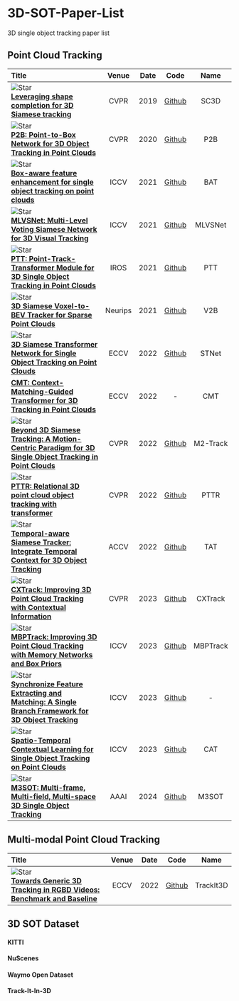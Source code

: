 # 3D-SOT-Paper-List
3D single object tracking paper list

## Point Cloud Tracking
|  Title  |   Venue  |   Date   |   Code   |   Name   |
|:--------|:--------:|:--------:|:--------:|:--------:|
| ![Star](https://img.shields.io/github/stars/SilvioGiancola/ShapeCompletion3DTracking.svg?style=social&label=Star) <br> [**Leveraging shape completion for 3D Siamese tracking**](https://openaccess.thecvf.com/content_CVPR_2019/papers/Giancola_Leveraging_Shape_Completion_for_3D_Siamese_Tracking_CVPR_2019_paper.pdf) <br> | CVPR | 2019 | [Github](https://github.com/SilvioGiancola/ShapeCompletion3DTracking) | SC3D |
| ![Star](https://img.shields.io/github/stars/HaozheQi/P2B.svg?style=social&label=Star) <br> [**P2B: Point-to-Box Network for 3D Object Tracking in Point Clouds**](https://openaccess.thecvf.com/content_CVPR_2020/papers/Qi_P2B_Point-to-Box_Network_for_3D_Object_Tracking_in_Point_Clouds_CVPR_2020_paper.pdf) <br> | CVPR | 2020 | [Github](https://github.com/HaozheQi/P2B) | P2B |
| ![Star](https://img.shields.io/github/stars/Ghostish/Open3DSOT.svg?style=social&label=Star) <br> [**Box-aware feature enhancement for single object tracking on point clouds**](https://openaccess.thecvf.com/content/ICCV2021/papers/Zheng_Box-Aware_Feature_Enhancement_for_Single_Object_Tracking_on_Point_Clouds_ICCV_2021_paper.pdf) <br> | ICCV | 2021 | [Github](https://github.com/Ghostish/Open3DSOT) | BAT |
| ![Star](https://img.shields.io/github/stars/CodeWZT/MLVSNet.svg?style=social&label=Star) <br> [**MLVSNet: Multi-Level Voting Siamese Network for 3D Visual Tracking**](https://openaccess.thecvf.com/content/ICCV2021/papers/Wang_MLVSNet_Multi-Level_Voting_Siamese_Network_for_3D_Visual_Tracking_ICCV_2021_paper.pdf) <br> | ICCV | 2021 | [Github](https://github.com/CodeWZT/MLVSNet) | MLVSNet |
| ![Star](https://img.shields.io/github/stars/shanjiayao/PTT.svg?style=social&label=Star) <br> [**PTT: Point-Track-Transformer Module for 3D Single Object Tracking in Point Clouds**](https://arxiv.org/pdf/2108.06455.pdf) <br> | IROS | 2021 | [Github](https://github.com/shanjiayao/PTT) | PTT |
| ![Star](https://img.shields.io/github/stars/fpthink/V2B.svg?style=social&label=Star) <br> [**3D Siamese Voxel-to-BEV Tracker for Sparse Point Clouds**](https://proceedings.neurips.cc/paper_files/paper/2021/file/f0fcf351df4eb6786e9bb6fc4e2dee02-Paper.pdf) <br> | Neurips | 2021 | [Github](https://github.com/fpthink/V2B) | V2B |
| ![Star](https://img.shields.io/github/stars/fpthink/STNet.svg?style=social&label=Star) <br> [**3D Siamese Transformer Network for Single Object Tracking on Point Clouds**](https://www.ecva.net/papers/eccv_2022/papers_ECCV/papers/136620284.pdf) <br> | ECCV | 2022 | [Github](https://github.com/fpthink/STNet) | STNet |
| [**CMT: Context-Matching-Guided Transformer for 3D Tracking in Point Clouds**](https://www.ecva.net/papers/eccv_2022/papers_ECCV/papers/136820091.pdf) <br> | ECCV | 2022 | - | CMT |
| ![Star](https://img.shields.io/github/stars/Ghostish/Open3DSOT.svg?style=social&label=Star) <br> [**Beyond 3D Siamese Tracking: A Motion-Centric Paradigm for 3D Single Object Tracking in Point Clouds**](https://openaccess.thecvf.com/content/CVPR2022/papers/Zheng_Beyond_3D_Siamese_Tracking_A_Motion-Centric_Paradigm_for_3D_Single_CVPR_2022_paper.pdf) <br> | CVPR | 2022 | [Github](https://github.com/Ghostish/Open3DSOT) | M2-Track |
| ![Star](https://img.shields.io/github/stars/Jasonkks/PTTR.svg?style=social&label=Star) <br> [**PTTR: Relational 3D point cloud object tracking with transformer**](https://openaccess.thecvf.com/content/CVPR2022/papers/Zhou_PTTR_Relational_3D_Point_Cloud_Object_Tracking_With_Transformer_CVPR_2022_paper.pdf) <br> | CVPR | 2022 | [Github](https://github.com/Jasonkks/PTTR) | PTTR |
| ![Star](https://img.shields.io/github/stars/tqsdyy/TAT.svg?style=social&label=Star) <br> [**Temporal-aware Siamese Tracker: Integrate Temporal Context for 3D Object Tracking**](https://openaccess.thecvf.com/content/ACCV2022/papers/Lan_Temporal-aware_Siamese_Tracker_Integrate_Temporal_Context_for_3D_Object_Tracking_ACCV_2022_paper.pdf) <br> | ACCV | 2022 | [Github](https://github.com/tqsdyy/TAT) | TAT |
| ![Star](https://img.shields.io/github/stars/slothfulxtx/cxtrack3d.svg?style=social&label=Star) <br> [**CXTrack: Improving 3D Point Cloud Tracking with Contextual Information**](https://openaccess.thecvf.com/content/CVPR2023/papers/Xu_CXTrack_Improving_3D_Point_Cloud_Tracking_With_Contextual_Information_CVPR_2023_paper.pdf) <br> | CVPR | 2023 | [Github](https://github.com/slothfulxtx/cxtrack3d) | CXTrack |
| ![Star](https://img.shields.io/github/stars/slothfulxtx/MBPTrack3D.svg?style=social&label=Star) <br> [**MBPTrack: Improving 3D Point Cloud Tracking with Memory Networks and Box Priors**](https://arxiv.org/pdf/2303.05071) <br> | ICCV | 2023 | [Github](https://github.com/slothfulxtx/MBPTrack3D) | MBPTrack |
| ![Star](https://img.shields.io/github/stars/.svg?style=social&label=Star) <br> [**Synchronize Feature Extracting and Matching: A Single Branch Framework for 3D Object Tracking**](http://arxiv.org/abs/2308.12549) <br> | ICCV | 2023 | [Github]() | - |
| ![Star](https://img.shields.io/github/stars/.svg?style=social&label=Star) <br> [**Spatio-Temporal Contextual Learning for Single Object Tracking on Point Clouds**](https://ieeexplore.ieee.org/abstract/document/10011208) <br> | ICCV | 2023 | [Github]() | CAT |
| ![Star](https://img.shields.io/github/stars/.svg?style=social&label=Star) <br> [**M3SOT: Multi-frame, Multi-field, Multi-space 3D Single Object Tracking**](https://arxiv.org/pdf/2312.06117.pdf) <br> | AAAI | 2024 | [Github](https://github.com/ywu0912/TeamCode) | M3SOT |




## Multi-modal Point Cloud Tracking
|  Title  |   Venue  |   Date   |   Code   |   Name   |
|:--------|:--------:|:--------:|:--------:|:--------:|
| ![Star](https://img.shields.io/github/stars/yjybuaa/Track-it-in-3D.svg?style=social&label=Star) <br> [**Towards Generic 3D Tracking in RGBD Videos: Benchmark and Baseline**](https://www.ecva.net/papers/eccv_2022/papers_ECCV/papers/136820108.pdf) <br> | ECCV | 2022 | [Github](https://github.com/yjybuaa/Track-it-in-3D) | TrackIt3D |

## 3D SOT Dataset
#### KITTI

#### NuScenes

#### Waymo Open Dataset

#### Track-It-In-3D
